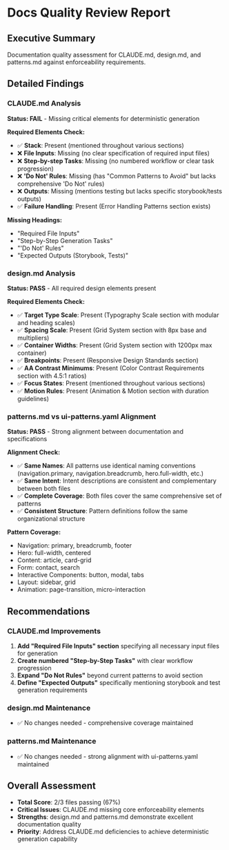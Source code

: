 # Docs Quality Review Report

## Executive Summary

Documentation quality assessment for CLAUDE.md, design.md, and patterns.md against enforceability requirements.

## Detailed Findings

### CLAUDE.md Analysis

**Status: FAIL** - Missing critical elements for deterministic generation

**Required Elements Check:**

- ✅ **Stack**: Present (mentioned throughout various sections)
- ❌ **File Inputs**: Missing (no clear specification of required input files)
- ❌ **Step-by-step Tasks**: Missing (no numbered workflow or clear task progression)
- ❌ **'Do Not' Rules**: Missing (has "Common Patterns to Avoid" but lacks comprehensive 'Do Not' rules)
- ❌ **Outputs**: Missing (mentions testing but lacks specific storybook/tests outputs)
- ✅ **Failure Handling**: Present (Error Handling Patterns section exists)

**Missing Headings:**

- "Required File Inputs"
- "Step-by-Step Generation Tasks"
- "'Do Not' Rules"
- "Expected Outputs (Storybook, Tests)"

### design.md Analysis

**Status: PASS** - All required design elements present

**Required Elements Check:**

- ✅ **Target Type Scale**: Present (Typography Scale section with modular and heading scales)
- ✅ **Spacing Scale**: Present (Grid System section with 8px base and multipliers)
- ✅ **Container Widths**: Present (Grid System section with 1200px max container)
- ✅ **Breakpoints**: Present (Responsive Design Standards section)
- ✅ **AA Contrast Minimums**: Present (Color Contrast Requirements section with 4.5:1 ratios)
- ✅ **Focus States**: Present (mentioned throughout various sections)
- ✅ **Motion Rules**: Present (Animation & Motion section with duration guidelines)

### patterns.md vs ui-patterns.yaml Alignment

**Status: PASS** - Strong alignment between documentation and specifications

**Alignment Check:**

- ✅ **Same Names**: All patterns use identical naming conventions (navigation.primary, navigation.breadcrumb, hero.full-width, etc.)
- ✅ **Same Intent**: Intent descriptions are consistent and complementary between both files
- ✅ **Complete Coverage**: Both files cover the same comprehensive set of patterns
- ✅ **Consistent Structure**: Pattern definitions follow the same organizational structure

**Pattern Coverage:**

- Navigation: primary, breadcrumb, footer
- Hero: full-width, centered
- Content: article, card-grid
- Form: contact, search
- Interactive Components: button, modal, tabs
- Layout: sidebar, grid
- Animation: page-transition, micro-interaction

## Recommendations

### CLAUDE.md Improvements

1. **Add "Required File Inputs" section** specifying all necessary input files for generation
2. **Create numbered "Step-by-Step Tasks"** with clear workflow progression
3. **Expand "Do Not Rules"** beyond current patterns to avoid section
4. **Define "Expected Outputs"** specifically mentioning storybook and test generation requirements

### design.md Maintenance

- ✅ No changes needed - comprehensive coverage maintained

### patterns.md Maintenance

- ✅ No changes needed - strong alignment with ui-patterns.yaml maintained

## Overall Assessment

- **Total Score**: 2/3 files passing (67%)
- **Critical Issues**: CLAUDE.md missing core enforceability elements
- **Strengths**: design.md and patterns.md demonstrate excellent documentation quality
- **Priority**: Address CLAUDE.md deficiencies to achieve deterministic generation capability
